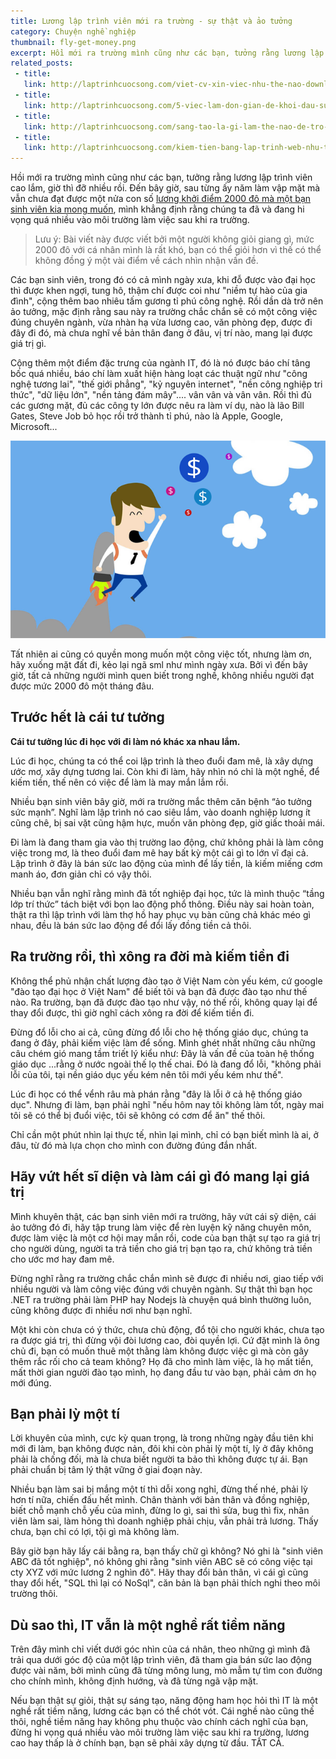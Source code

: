 ```yaml
---
title: Lương lập trình viên mới ra trường - sự thật và ảo tưởng
category: Chuyện nghề nghiệp
thumbnail: fly-get-money.png
excerpt: Hồi mới ra trường mình cũng như các bạn, tưởng rằng lương lập trình viên cao lắm, giờ thì đỡ nhiều rồi. Đến bây giờ, sau từng ấy năm làm vập mặt mà vẫn chưa đạt được một nửa con số lương khởi điểm 2000 đô mà một bạn sinh viên kia mong muốn, mình khẳng định rằng chúng ta đã và đang hi vọng quá nhiều vào môi trường làm việc sau khi ra trường.
related_posts:
 - title: 
   link: http://laptrinhcuocsong.com/viet-cv-xin-viec-nhu-the-nao-download-mau-cv.html
 - title: 
   link: http://laptrinhcuocsong.com/5-viec-lam-don-gian-de-khoi-dau-su-nghiep-lap-trinh-vien-nghiem-tuc.html
 - title: 
   link: http://laptrinhcuocsong.com/sang-tao-la-gi-lam-the-nao-de-tro-nen-sang-tao.html
 - title: 
   link: http://laptrinhcuocsong.com/kiem-tien-bang-lap-trinh-web-nhu-the-nao.html
---
```

Hồi mới ra trường mình cũng như các bạn, tưởng rằng lương lập trình viên cao lắm, giờ thì đỡ nhiều rồi. Đến bây giờ, sau từng ấy năm làm vập mặt mà vẫn chưa đạt được một nửa con số [lương khởi điểm 2000 đô mà một bạn sinh viên kia mong muốn](https://news.zing.vn/sinh-vien-doi-luong-khoi-diem-2000-usd-co-ao-tuong-post702208.html), mình khẳng định rằng chúng ta đã và đang hi vọng quá nhiều vào môi trường làm việc sau khi ra trường.

> Lưu ý: Bài viết này được viết bởi một người không giỏi giang gì, mức 2000 đô với cá nhân mình là rất khó, bạn có thể giỏi hơn vì thế có thể không đồng ý một vài điểm về cách nhìn nhận vấn đề.

Các bạn sinh viên, trong đó có cả mình ngày xưa, khi đỗ được vào đại học thì được khen ngợi, tung hô, thậm chí được coi như "niềm tự hào của gia đình", cộng thêm bao nhiêu tấm gương tỉ phú công nghệ. Rồi dần dà trở nên ảo tưởng, mặc định rằng sau này ra trường chắc chắn sẽ có một công việc đúng chuyên ngành, vừa nhàn hạ vừa lương cao, văn phòng đẹp, được đi đây đi đó, mà chưa nghĩ về bản thân đang ở đâu, vị trí nào, mang lại được giá trị gì.

Cộng thêm một điểm đặc trưng của ngành IT, đó là nó được báo chí tâng bốc quá nhiều, báo chí làm xuất hiện hàng loạt các thuật ngữ như "công nghệ tương lai", "thế giới phẳng", "kỷ nguyên internet", "nền công nghiệp tri thức", "dữ liệu lớn", "nền tảng đám mây".... vân vân và vân vân. Rồi thì đủ các gương mặt, đủ các công ty lớn được nêu ra làm ví dụ, nào là lão Bill Gates, Steve Job bỏ học rồi trở thành tỉ phú, nào là Apple, Google, Microsoft...

![Kiếm tiền](images/fly-get-money-big.png)

Tất nhiên ai cũng có quyền mong muốn một công việc tốt, nhưng làm ơn, hãy xuống mặt đất đi, kẻo lại ngã sml như mình ngày xưa. Bởi vì đến bây giờ, tất cả những người mình quen biết trong nghề, không nhiều người đạt được mức 2000 đô một tháng đâu.

## Trước hết là cái tư tưởng

**Cái tư tưởng lúc đi học với đi làm nó khác xa nhau lắm.**

Lúc đi học, chúng ta có thể coi lập trình là theo đuổi đam mê, là xây dựng ước mơ, xây dựng tương lai. Còn khi đi làm, hãy nhìn nó chỉ là một nghề, để kiếm tiền, thế nên có việc để làm là may mắn lắm rồi.

Nhiều bạn sinh viên bây giờ, mới ra trường mắc thêm căn bệnh “ảo tưởng sức mạnh”. Nghĩ làm lập trình nó cao siêu lắm, vào doanh nghiệp lương ít cũng chê, bị sai vặt cũng hậm hực, muốn văn phòng đẹp, giờ giấc thoải mái.

Đi làm là đang tham gia vào thị trường lao động, chứ không phải là làm công việc trong mơ, là theo đuổi đam mê hay bất kỳ một cái gì to lớn vĩ đại cả. Lập trình ở đây là bán sức lao động của mình để lấy tiền, là kiếm miếng cơm manh áo,  đơn giản chỉ có vậy thôi.

Nhiều bạn vẫn nghĩ rằng mình đã tốt nghiệp đại học, tức là mình thuộc “tầng lớp trí thức” tách biệt với bọn lao động phổ thông. Điều này sai hoàn toàn, thật ra thì lập trình với làm thợ hồ hay phục vụ bàn cũng chả khác méo gì nhau, đều là bán sức lao động để đổi lấy đồng tiền cả thôi.

## Ra trường rồi, thì xông ra đời mà kiếm tiền đi

Không thể phủ nhận chất lượng đào tạo ở Việt Nam còn yếu kém, cứ google "đào tạo đại học ở Việt Nam" để biết tôi và bạn đã được đào tạo như thế nào. Ra trường, bạn đã được đào tạo như vậy, nó thế rồi, không quay lại để thay đổi được, thì giờ nghĩ cách xông ra đời để kiếm tiền đi.

Đừng đổ lỗi cho ai cả, cũng đừng đổ lỗi cho hệ thống giáo dục, chúng ta đang ở đây, phải kiếm việc làm để sống. Mình ghét nhất những câu những câu chém gió mang tầm triết lý kiểu như: Đây là vấn đề của toàn hệ thống giáo dục ...rằng ở nước ngoài thế lọ thế chai. Đó là đang đổ lỗi, "không phải lỗi của tôi, tại nền giáo dục yếu kém nên tôi mới yếu kém như thế". 

Lúc đi học có thể vểnh râu mà phán rằng "đây là lỗi ở cả hệ thống giáo dục". Nhưng đi làm, bạn phải nghĩ "nếu hôm nay tôi không làm tốt, ngày mai tôi sẽ có thể bị đuổi việc, tôi sẽ không có cơm để ăn" thế thôi.

Chỉ cần một phút nhìn lại thực tế, nhìn lại mình, chỉ có bạn biết mình là ai, ở đâu, từ đó mà lựa chọn cho mình con đường đúng đắn nhất.

## Hãy vứt hết sĩ diện và làm cái gì đó mang lại giá trị

Mình khuyên thật, các bạn sinh viên mới ra trường, hãy vứt cái sỹ diện, cái ảo tưởng đó đi, hãy tập trung làm việc để rèn luyện kỹ năng chuyên môn, được làm việc là một cơ hội may mắn rồi, code của bạn thật sự tạo ra giá trị cho người dùng, người ta trả tiền cho giá trị bạn tạo ra, chứ không trả tiền cho ước mơ hay đam mê.

Đừng nghĩ rằng ra trường chắc chắn mình sẽ được đi nhiều nơi, giao tiếp với nhiều người và làm công việc đúng với chuyên ngành. Sự thật thì bạn học .NET ra trường phải làm PHP hay Nodejs là chuyện quá bình thường luôn, cũng không được đi nhiều nơi như bạn nghĩ.

Một khi còn chưa có ý thức, chưa chủ động, đổ tội cho người khác, chưa tạo ra được giá trị, thì đừng vội đòi lương cao, đòi quyền lợi. Cứ đặt mình là ông chủ đi, bạn có muốn thuê một thằng làm không được việc gì mà còn gây thêm rắc rối cho cả team không? Họ đã cho mình làm việc, là họ mất tiền, mất thời gian người đào tạo mình, họ đang đầu tư vào bạn, phải cảm ơn họ mới đúng.

## Bạn phải lỳ một tí

Lời khuyên của mình, cực kỳ quan trọng, là trong những ngày đầu tiên khi mới đi làm, bạn không được nản, đôi khi còn phải lỳ một tí, lỳ ở đây không phải là chống đối, mà là chưa biết người ta bảo thì không được tự ái. Bạn phải chuẩn bị tâm lý thật vững ở giai đoạn này. 

Nhiều bạn làm sai bị mắng một tí thì dỗi xong nghỉ, đừng thế nhé, phải lỳ hơn tí nữa, chiến đấu hết mình. Chân thành với bản thân và đồng nghiệp, biết chỗ mạnh chỗ yếu của mình, đừng lo gì, sai thì sửa, bug thì fix, nhân viên làm sai, làm hỏng thì doanh nghiệp phải chịu, vẫn phải trả lương. Thấy chưa, bạn chỉ có lợi, tội gì mà không làm.

Bây giờ bạn hãy lấy cái bằng ra, bạn thấy chữ gì không? Nó ghi là "sinh viên ABC đã tốt nghiệp", nó không ghi rằng "sinh viên ABC sẽ có công việc tại cty XYZ với mức lương 2 nghìn đô". Hãy thay đổi bản thân, vì cái gì cũng thay đổi hết, "SQL thì lại có NoSql", căn bản là bạn phải thích nghi theo môi trường thôi.

## Dù sao thì, IT vẫn là một nghề rất tiềm năng

Trên đây mình chỉ viết dưới góc nhìn của cá nhân, theo những gì mình đã trải qua dưới góc độ của một lập trình viên, đã tham gia bán sức lao động được vài năm, bởi mình cũng đã từng mông lung, mò mẫm tự tìm con đường cho chính mình, không định hướng, và đã từng ngã vập mặt.

Nếu bạn thật sự giỏi, thật sự sáng tạo, năng động ham học hỏi thì IT là một nghề rất tiềm năng, lương các bạn có thể chót vót. Cái nghề nào cũng thế thôi, nghề tiềm năng hay không phụ thuộc vào chính cách nghĩ của bạn, đừng hi vọng quá nhiều vào môi trường làm việc sau khi ra trường, lương cao hay thấp là ở chính bạn, bạn sẽ phải xây dựng từ đầu. TẤT CẢ.
